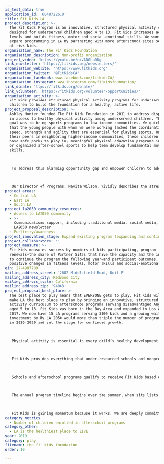 ```yaml
---
is_test_data: true
application_id: '6048722610'
title: Fit Kids LA
project_description: >-
  The Fit Kids Program is an innovative, structured physical activity curriculum
  designed for underserved children aged 4 to 13. Fit Kids increases activity
  levels and builds fitness, motor and social-emotional skills. We want to
  expand programming in LA by partnering with more afterschool sites serving
  at-risk kids.
organization_name: The Fit Kids Foundation
organization_description: Non-profit organization
project_video: 'https://youtu.be/niVADGLaDDg'
link_newsletter: 'https://fitkids.org/newsletters/'
organization_website: 'https://www.fitkids.org'
organization_twitter: '@FitKidsCA'
organization_facebook: www.facebook.com/fitkidsCA/
organization_instagram: www.instagram.com/fitkidsfoundation/
link_donate: 'ttps://fitkids.org/donate/'
link_volunteer: 'https://fitkids.org/volunteer-opportunities/'
organization_activity: >-
  Fit Kids provides structured physical activity programs for underserved
  children to build the foundation for a healthy, active life.
project_proposal_description: >-
  Ashley Hunter founded The Fit Kids Foundation in 2011 to address disparities
  in access to healthy physical activity among underserved children. The initial
  goal was to bring sports programs to low-income communities. We quickly found
  that the young people with whom we were working lacked the coordination,
  speed, strength and agility that are essential for playing sports. Unlike
  their peers in neighboring higher-income communities, these children did not
  have safe parks to play in, meaningful physical education programs in school
  or organized after-school sports to help them develop fundamental movement
  skills.
   
   
   
   To address this alarming opportunity gap and empower children to adopt a physically active lifestyle, Fit Kids began offering free after-school fitness programs in underserved communities. Over the last seven years, we have continuously improved upon a year-long physical activity program that we make available, at no cost, to schools and community organizations serving low-income households. 
   
   
   
   Our Director of Programs, Navita Wilson, vividly describes the stresses felt by families caught between steadily rising housing costs and low-wage jobs: “Students are having to move in with cousins or other families. They’re being doubled and tripled and maybe even quadrupled up in a home, sometimes with people they don’t even know. Although they’re not the ones trying to find the higher-paying job or secure the housing, it affects them because they’re trying to figure out, ‘Where am I going to sleep? What am I going to eat?’ They bring all these stresses to school, and Fit Kids supports them through their struggles and challenges just by taking them out of that world and allowing them to be kids, have fun and learn healthier ways of living.”
project_areas:
  - Central LA
  - East LA
  - South LA
project_la2050_community_resources:
  - Access to LA2050 community
  - >-
    Communications support, including traditional media, social media, and
    LA2050 newsletter
  - Publicity/awareness
project_innovation_stage: Expand existing program (expanding and continuing ongoing successful projects)
project_collaborators: ''
project_measure: >-
  Fit Kids measures success by numbers of kids participating, program
  renewals—the share of Partner Sites that have the capacity and the intention
  to continue the program the following year—and participant outcomes, including
  positive changes in fitness levels, motor skills and social-emotional skills.
ein: 27-4987709
mailing_address_street: '2682 Middlefield Road, Unit P'
mailing_address_city: Redwood City
mailing_address_state: California
mailing_address_zip: '94063'
project_proposal_best_place: >-
  The best place to play means that EVERYONE gets to play. Fit Kids will help
  make LA the best place to play by bringing an innovative, structured physical
  activity curriculum to afterschool programs serving disadvantaged Angelenos
  aged 5 to 13. Fit Kids was born in the Bay Area and expanded to Los Angeles in
  2017. We now have 15 LA programs serving 3800 kids and a growing wait list. An
  investment by My LA 2050 would more than triple the number of programs, to 47,
  in 2019-2020 and set the stage for continued growth.
   
   
   
   Physical activity is essential to every child’s healthy development but, for lack of access and opportunity, children in lower-income communities are more likely to be physically inactive, overweight or obese, which can lead to a lifetime of health problems. For these children, we must provide equitable access to structured programs that motivate them to stay active by making fitness fun. More fun—and more resources—will drive higher participation in afterschool services. The earlier and more consistently we can offer them these opportunities, the better. 
   
   
   
   Fit Kids provides everything that under-resourced schools and nonprofit organizations need to implement a professionally-designed fitness program with their existing staff. This includes all required equipment, the latest curriculum in digital and hard copy, in-person training, as well as support from Fit Kids’ Director of Programs. The curriculum includes a total of fifty classes, broken into five units: Team Building, Communication, Locomotor Skills, Chasing/Fleeing and Hand/Eye Coordination. Over the course of the year, there are five fitness areas that are repeated and get progressively more difficult: Push/Pull Muscles, Core, Agility, Balance and Power. All activities build fitness and motor skills and encourage communication, teamwork and other social-emotional skill building. 
   
   
   
   Schools and afterschool programs qualify to receive Fit Kids based on the percentage of their students who are eligible for free and reduced-price school meals. The minimum is 50% eligible but the average Fit Kids Partner Site is closer to 90%. This school year, more than 10,000 children are thriving in Fit Kids classes every week, in the Bay Area, Las Vegas and Los Angeles. 
   
   
   
   The annual program timeline begins over the summer, when site lists and curriculum updates are finalized and equipment is ordered. Site coordinators are trained in August and classes begin with the school year in August/September. The Director of Programs conducts in-person site visits in November and February. Partner Sites report on participation and progress every month and Fit Kids supports them as needed throughout the year. 
   
   
   
   Fit Kids is gaining momentum because it works. We are deeply committed to making healthy physical activity more accessible and more fun—in other words, habit-forming!
category_metrics:
  - Number of children enrolled in afterschool programs
category_other:
  - LA is the healthiest place to LIVE
year: 2019
category: play
filename: the-fit-kids-foundation
order: 10

---
```

